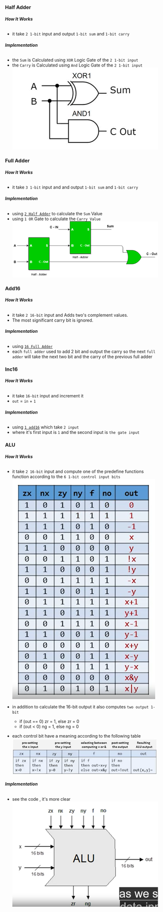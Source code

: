 ### **Half Adder**

###### **How It Works**

- it take `2 1-bit` input and output `1-bit sum` and `1-bit carry`

###### **Implementation**

- the `Sum` is Calculated using `XOR` Logic Gate of the `2 1-bit input`
- the `Carry` is Calculated using `And` Logic Gate of the `2 1-bit input`
  ![alt text](images/half-adder-logic-gate-level-circuit-diagram.jpg)

### **Full Adder**

###### **How It Works**

- it take `3 1-bit` input and and output `1-bit sum` and `1-bit carry`

###### **Implementation**

- using [`2 Half Adder`](#half-adder) to calculate the `Sum` Value
- using `1 OR` Gate to calculate the `Carry Value`
  ![alt text](images/4-34.png)

### **Add16**

###### **How It Works**

- it take `2 16-bit` input and Adds two's complement values.
- The most significant carry bit is ignored.

###### **Implementation**

- using [`16 Full Adder`](#full-adder)
- each `full adder` used to add 2 bit and output the carry so the next `full adder` will take the next two bit and the carry of the previous full adder

### **Inc16**

###### **How It Works**

- it take `16-bit` input and increment it
- `out` = `in` + `1`

###### **Implementation**

- using [`1 add16`](#add16) which take `2 input`
- where it's first input is `1` and the second input is `the gate input`

### **ALU**

###### **How It Works**

- it take `2 16-bit` input and compute one of the predefine functions function according to the `6 1-bit control input bits`
  ![](images/ALU-Function.png)
- in addition to calculate the 16-bit output it also computes `two output 1-bit`

  - if (out == 0) zr = 1, else zr = 0
  - if (out < 0) ng = 1, else ng = 0

- each control bit have a meaning according to the following table
  ![alt text](images/dd.png)

###### **Implementation**

- see the code , it's more clear
  ![alt text](images/image.png)

